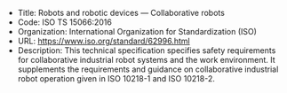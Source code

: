 - Title: Robots and robotic devices — Collaborative robots
- Code: ISO TS 15066:2016
- Organization: International Organization for Standardization (ISO)
- URL: https://www.iso.org/standard/62996.html
- Description: This technical specification specifies safety requirements for collaborative industrial robot systems and the work environment. It supplements the requirements and guidance on collaborative industrial robot operation given in ISO 10218-1 and ISO 10218-2.